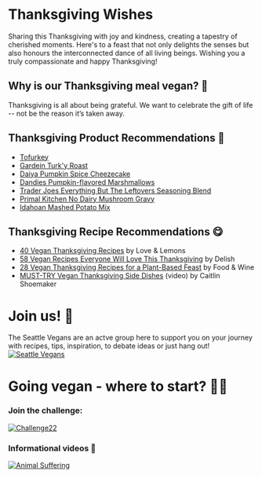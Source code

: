 # Thanksgiving Wishes

Sharing this Thanksgiving with joy and kindness, creating a tapestry of cherished moments. Here's to a feast that not only delights the senses but also honours the interconnected dance of all living beings. Wishing you a truly compassionate and happy Thanksgiving!

## Why is our Thanksgiving meal vegan? 🌱

Thanksgiving is all about being grateful. We want to celebrate the gift of life -- not be the reason it’s taken away.

<!-- * * *  -->

## Thanksgiving Product Recommendations 🛒

- [Tofurkey](https://tofurky.com/what-we-make/roasts/roast/%20%20#flavormenu)
- [Gardein Turk'y Roast](https://www.gardein.com/chickn-and-turky/classics/turky-roast)
- [Daiya Pumpkin Spice Cheezecake](https://www.qfc.com/p/daiya-dairy-free-gluten-free-pumpkin-spice-vegan-cheesecake/0087145900140?searchType=default_search)
- [Dandies Pumpkin-flavored Marshmallows](https://www.qfc.com/p/dandies-vegan-pumpkin-marshmallows/0089758100028?searchType=default_search)
- [Trader Joes Everything But The Leftovers Seasoning Blend](https://www.traderjoes.com/home/products/pdp/everything-but-the-leftovers-seasoning-blend-069241)
- [Primal Kitchen No Dairy Mushroom Gravy](https://www.primalkitchen.com/products/no-dairy-mushroom-gravy)
- [Idahoan Mashed Potato Mix](https://www.target.com/p/idahoan-gluten-free-original-mashed-potatoes-13-75oz/-/A-14774403?ref=tgt_adv_xsp&AFID=google&fndsrc=tgtao&DFA=71700000108139133&CPNG=PLA_Dry%2BGrocery%7CDry%2BGocery_Ecomm_Food_Bev&adgroup=SC_Dry%2BGrocery&LID=700000001170770pgs&LNM=PRODUCT_GROUP&network=g&device=c&location=9004351&targetid=pla-569241466258&gad_source=1)

## Thanksgiving Recipe Recommendations 😋

- [40 Vegan Thanksgiving Recipes](https://www.loveandlemons.com/vegan-thanksgiving-recipes/) by Love & Lemons
- [58 Vegan Recipes Everyone Will Love This Thanksgiving](https://www.delish.com/holiday-recipes/thanksgiving/g3016/vegan-thanksgiving-recipes/) by Delish
- [28 Vegan Thanksgiving Recipes for a Plant-Based Feast](https://www.foodandwine.com/special-diets/vegan/vegan-thanksgiving-recipes) by Food & Wine
- [MUST-TRY Vegan Thanksgiving Side Dishes](https://www.youtube.com/watch?v=i-A1kI1QzuE) (video) by Caitlin Shoemaker

# Join us! 💖

The Seattle Vegans are an actve group here to support you on your journey with recipes, tips, inspiration, to debate ideas or just hang out!
[![Seattle Vegans](https://1000logos.net/wp-content/uploads/2021/05/Meetup-logo.png)](https://meetu.ps/c/4XFVD/tMc3g/a)

# Going vegan - where to start? 🧗🏼

### Join the challenge:

[![Challenge22](https://sp-ao.shortpixel.ai/client/to_auto,q_lossy,ret_img,w_434,h_94/https://challenge22.com/wp-content/uploads/2019/06/logo-challenge-22-2x-aaa.png)](https://challenge22.com)

### Informational videos 📖

[![Animal Suffering](https://i.ytimg.com/vi/8jesjyFQd6o/hq720.jpg?sqp=-oaymwEdCJUDENAFSFXyq4qpAw8IARUAAIhCcAHAAQbQAQE=&rs=AOn4CLCGvjT4SofR7t7e36S7tQ-wD0Af8Q)](https://www.youtube.com/watch?v=mZsm2_TdFa)
